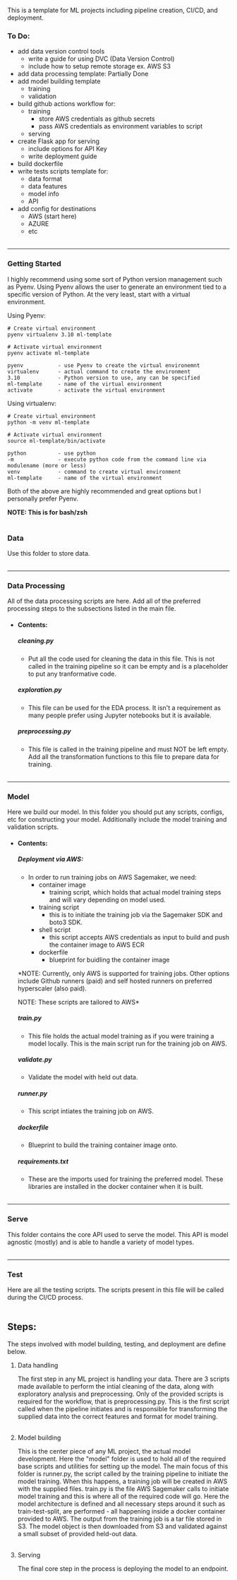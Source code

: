 This is a template for ML projects including pipeline creation, CI/CD, and deployment.


### To Do:
- add data version control tools
    - write a guide for using DVC (Data Version Control)
    - include how to setup remote storage ex. AWS S3
- add data processing template: Partially Done
- add model building template
    - training
    - validation
- build github actions workflow for:
    - training
        - store AWS credentials as github secrets
        - pass AWS credentials as environment variables to script
    - serving
- create Flask app for serving
    - include options for API Key
    - write deployment guide
- build dockerfile
- write tests scripts template for:
    - data format
    - data features
    - model info
    - API
- add config for destinations
    - AWS (start here)
    - AZURE
    - etc
\
&nbsp;

---
### Getting Started

I highly recommend using some sort of Python version management such as Pyenv. Using Pyenv allows the user to generate an environment tied to a specific version of Python. At the very least, start with a virtual environment.

Using Pyenv:
```
# Create virtual environment
pyenv virtualenv 3.10 ml-template

# Activate virtual environment
pyenv activate ml-template
```
```
pyenv           - use Pyenv to create the virtual environemnt
virtualenv      - actual command to create the environment
3.10            - Python version to use, any can be specified
ml-template     - name of the virtual environment
activate        - activate the virtual environment
```

Using virtualenv:
```
# Create virtual environment
python -m venv ml-template

# Activate virtual environment
source ml-template/bin/activate
```
```
python          - use python
-m              - execute python code from the command line via modulename (more or less)
venv            - command to create virtual environment
ml-template     - name of the virtual environment
```

Both of the above are highly recommended and great options but I personally prefer Pyenv.

**NOTE: This is for bash/zsh**
\
&nbsp;

### Data

Use this folder to store data.
\
&nbsp;

---
### Data Processing

All of the data processing scripts are here. Add all of the preferred processing steps to the subsections listed in the main file.

- #### Contents:
    ##### cleaning.py
    - Put all the code used for cleaning the data in this file. This is not called in the training pipeline so it can be empty and is a placeholder to put any tranformative code.

    ##### exploration.py
    - This file can be used for the EDA process. It isn't a requirement as many people prefer using Jupyter notebooks but it is available.

    ##### preprocessing.py
    - This file is called in the training pipeline and must NOT be left empty. Add all the transformation functions to this file to prepare data for training.
\
&nbsp;

---
### Model

Here we build our model. In this folder you should put any scripts, configs, etc for constructing your model. Additionally include the model training and validation scripts.

- #### Contents:

    ##### Deployment via AWS:
    * In order to run training jobs on AWS Sagemaker, we need:
        - container image
            * training script, which holds that actual model training steps and will vary depending on model used.
        - training script
            * this is to initiate the training job via the Sagemaker SDK and boto3 SDK.
        - shell script
            * this script accepts AWS credentials as input to build and push the container image to AWS ECR
        - dockerfile
            * blueprint for buidling the container image
    
    *NOTE: Currently, only AWS is supported for training jobs. Other options include Github runners (paid) and self hosted runners on preferred hyperscaler (also paid). 
    
    NOTE: These scripts are tailored to AWS*

    ##### train.py
    - This file holds the actual model training as if you were training a model locally. This is the main script run for the training job on AWS.

    ##### validate.py
    - Validate the model with held out data.

    ##### runner.py
    - This script intiates the training job on AWS.

    ##### dockerfile
    - Blueprint to build the training container image onto.

    ##### requirements.txt
    - These are the imports used for training the preferred model. These libraries are installed in the docker container when it is built.
\
&nbsp;

---
### Serve
This folder contains the core API used to serve the model. This API is model agnostic (mostly) and is able to handle a variety of model types.
\
&nbsp;

---
### Test
Here are all the testing scripts. The scripts present in this file will be called during the CI/CD process.
\
&nbsp;

## Steps:
The steps involved with model building, testing, and deployment are define below.

1. Data handling

    The first step in any ML project is handling your data. There are 3 scripts made available to perform the intial cleaning of the data, along with exploratory analysis and preprocessing. Only of the provided scripts is required for the workflow, that is preprocessing.py. This is the first script called when the pipeline initiates and is responsible for transforming the supplied data into the correct features and format for model training.
\
&nbsp;

2. Model building

    This is the center piece of any ML project, the actual model development. Here the "model" folder is used to hold all of the required base scripts and utilities for setting up the model. The main focus of this folder is runner.py, the script called by the training pipeline to initiate the model training. When this happens, a training job will be created in AWS with the supplied files. train.py is the file AWS Sagemaker calls to initiate model training and this is where all of the required code will go. Here the model architecture is defined and all necessary steps around it such as train-test-split, are performed - all happening inside a docker container provided to AWS. The output from the training job is a tar file stored in S3. The model object is then downloaded from S3 and validated against a small subset of provided held-out data.
\
&nbsp;

3. Serving

    The final core step in the process is deploying the model to an endpoint. 